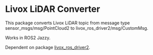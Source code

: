 # Livox LiDAR Converter

This package converts Livox LiDAR topic from message type sensor_msgs/msg/PointCloud2 to livox_ros_driver2/msg/CustomMsg.

Works in ROS2 Jazzy.

Dependent on package [livox_ros_driver2](https://github.com/Livox-SDK/livox_ros_driver2).
